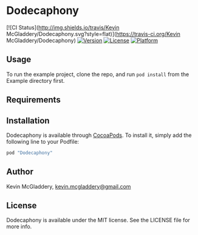# Dodecaphony

[![CI Status](http://img.shields.io/travis/Kevin McGladdery/Dodecaphony.svg?style=flat)](https://travis-ci.org/Kevin McGladdery/Dodecaphony)
[![Version](https://img.shields.io/cocoapods/v/Dodecaphony.svg?style=flat)](http://cocoapods.org/pods/Dodecaphony)
[![License](https://img.shields.io/cocoapods/l/Dodecaphony.svg?style=flat)](http://cocoapods.org/pods/Dodecaphony)
[![Platform](https://img.shields.io/cocoapods/p/Dodecaphony.svg?style=flat)](http://cocoapods.org/pods/Dodecaphony)

## Usage

To run the example project, clone the repo, and run `pod install` from the Example directory first.

## Requirements

## Installation

Dodecaphony is available through [CocoaPods](http://cocoapods.org). To install
it, simply add the following line to your Podfile:

```ruby
pod "Dodecaphony"
```

## Author

Kevin McGladdery, kevin.mcgladdery@gmail.com

## License

Dodecaphony is available under the MIT license. See the LICENSE file for more info.
